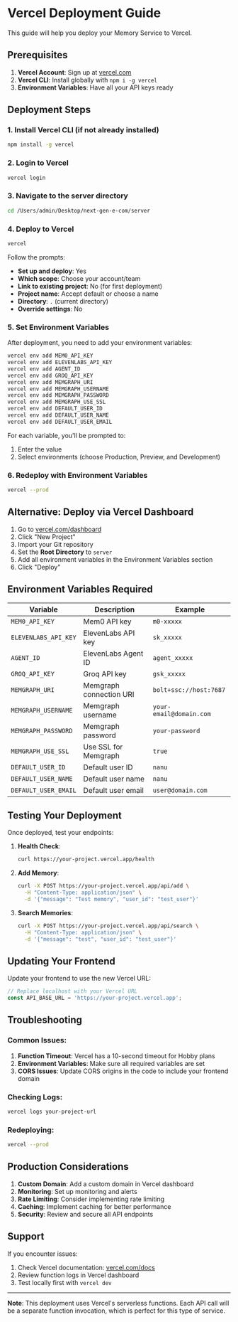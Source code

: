 # Vercel Deployment Guide

This guide will help you deploy your Memory Service to Vercel.

## Prerequisites

1. **Vercel Account**: Sign up at [vercel.com](https://vercel.com)
2. **Vercel CLI**: Install globally with `npm i -g vercel`
3. **Environment Variables**: Have all your API keys ready

## Deployment Steps

### 1. Install Vercel CLI (if not already installed)
```bash
npm install -g vercel
```

### 2. Login to Vercel
```bash
vercel login
```

### 3. Navigate to the server directory
```bash
cd /Users/admin/Desktop/next-gen-e-com/server
```

### 4. Deploy to Vercel
```bash
vercel
```

Follow the prompts:
- **Set up and deploy**: Yes
- **Which scope**: Choose your account/team
- **Link to existing project**: No (for first deployment)
- **Project name**: Accept default or choose a name
- **Directory**: `.` (current directory)
- **Override settings**: No

### 5. Set Environment Variables

After deployment, you need to add your environment variables:

```bash
vercel env add MEM0_API_KEY
vercel env add ELEVENLABS_API_KEY
vercel env add AGENT_ID
vercel env add GROQ_API_KEY
vercel env add MEMGRAPH_URI
vercel env add MEMGRAPH_USERNAME
vercel env add MEMGRAPH_PASSWORD
vercel env add MEMGRAPH_USE_SSL
vercel env add DEFAULT_USER_ID
vercel env add DEFAULT_USER_NAME
vercel env add DEFAULT_USER_EMAIL
```

For each variable, you'll be prompted to:
1. Enter the value
2. Select environments (choose Production, Preview, and Development)

### 6. Redeploy with Environment Variables
```bash
vercel --prod
```

## Alternative: Deploy via Vercel Dashboard

1. Go to [vercel.com/dashboard](https://vercel.com/dashboard)
2. Click "New Project"
3. Import your Git repository
4. Set the **Root Directory** to `server`
5. Add all environment variables in the Environment Variables section
6. Click "Deploy"

## Environment Variables Required

| Variable | Description | Example |
|----------|-------------|----------|
| `MEM0_API_KEY` | Mem0 API key | `m0-xxxxx` |
| `ELEVENLABS_API_KEY` | ElevenLabs API key | `sk_xxxxx` |
| `AGENT_ID` | ElevenLabs Agent ID | `agent_xxxxx` |
| `GROQ_API_KEY` | Groq API key | `gsk_xxxxx` |
| `MEMGRAPH_URI` | Memgraph connection URI | `bolt+ssc://host:7687` |
| `MEMGRAPH_USERNAME` | Memgraph username | `your-email@domain.com` |
| `MEMGRAPH_PASSWORD` | Memgraph password | `your-password` |
| `MEMGRAPH_USE_SSL` | Use SSL for Memgraph | `true` |
| `DEFAULT_USER_ID` | Default user ID | `nanu` |
| `DEFAULT_USER_NAME` | Default user name | `nanu` |
| `DEFAULT_USER_EMAIL` | Default user email | `user@domain.com` |

## Testing Your Deployment

Once deployed, test your endpoints:

1. **Health Check**:
   ```bash
   curl https://your-project.vercel.app/health
   ```

2. **Add Memory**:
   ```bash
   curl -X POST https://your-project.vercel.app/api/add \
     -H "Content-Type: application/json" \
     -d '{"message": "Test memory", "user_id": "test_user"}'
   ```

3. **Search Memories**:
   ```bash
   curl -X POST https://your-project.vercel.app/api/search \
     -H "Content-Type: application/json" \
     -d '{"message": "test", "user_id": "test_user"}'
   ```

## Updating Your Frontend

Update your frontend to use the new Vercel URL:

```javascript
// Replace localhost with your Vercel URL
const API_BASE_URL = 'https://your-project.vercel.app';
```

## Troubleshooting

### Common Issues:

1. **Function Timeout**: Vercel has a 10-second timeout for Hobby plans
2. **Environment Variables**: Make sure all required variables are set
3. **CORS Issues**: Update CORS origins in the code to include your frontend domain

### Checking Logs:
```bash
vercel logs your-project-url
```

### Redeploying:
```bash
vercel --prod
```

## Production Considerations

1. **Custom Domain**: Add a custom domain in Vercel dashboard
2. **Monitoring**: Set up monitoring and alerts
3. **Rate Limiting**: Consider implementing rate limiting
4. **Caching**: Implement caching for better performance
5. **Security**: Review and secure all API endpoints

## Support

If you encounter issues:
1. Check Vercel documentation: [vercel.com/docs](https://vercel.com/docs)
2. Review function logs in Vercel dashboard
3. Test locally first with `vercel dev`

---

**Note**: This deployment uses Vercel's serverless functions. Each API call will be a separate function invocation, which is perfect for this type of service.